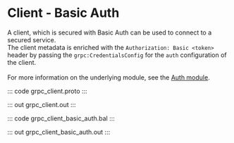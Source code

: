 # Client - Basic Auth

A client, which is secured with Basic Auth can be used to connect to
a secured service.<br/>
The client metadata is enriched with the `Authorization: Basic <token>`
header by passing the `grpc:CredentialsConfig` for the `auth` configuration
of the client.<br/><br/>
For more information on the underlying module,
see the [Auth module](https://docs.central.ballerina.io/ballerina/auth/latest/).

::: code grpc_client.proto :::

::: out grpc_client.out :::

::: code grpc_client_basic_auth.bal :::

::: out grpc_client_basic_auth.out :::